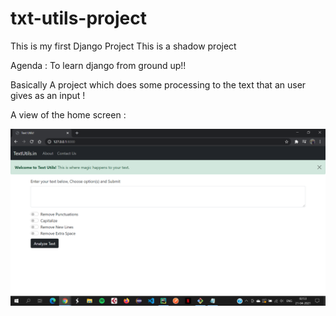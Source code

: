 # txt-utils-project
This is my first Django Project
This is a shadow project

Agenda : To learn django from ground up!!

Basically A project which does some processing to the text that an user gives as an input !

A view of the home screen :

![](images/HomeScreen.png)
